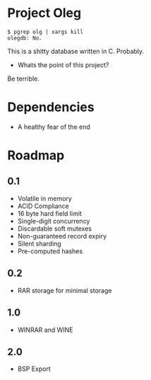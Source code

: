 Project Oleg
============


````
$ pgrep olg | xargs kill
olegdb: No.
````

This is a shitty database written in C. Probably.

* Whats the point of this project?

Be terrible.

Dependencies
============

* A healthy fear of the end

Roadmap
=======

0.1
---

* Volatile in memory
* ACID Compliance
* 16 byte hard field limit
* Single-digit concurrency
* Discardable soft mutexes
* Non-guaranteed record expiry
* Silent sharding
* Pre-computed hashes

0.2
---
* RAR storage for minimal storage

1.0
---

* WINRAR and WINE

2.0
---
* BSP Export
